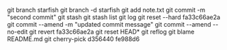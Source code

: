 git branch starfish
git branch -d starfish
git add note.txt
git commit -m "second commit"
git stash
git stash list
git log
git reset --hard fa33c66ae2a
git commit --amend -m "updated commit message"
git commit --amend --no-edit
git revert fa33c66ae2a
git reset HEAD*
git reflog
git blame README.md
git cherry-pick d356440 fe988d6